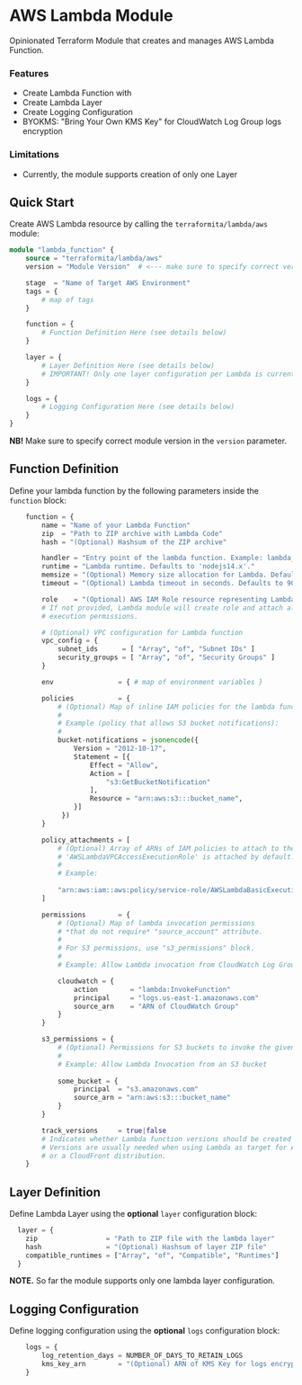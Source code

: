 # AWS Lambda Module
Opinionated Terraform Module that creates and manages AWS Lambda Function.

### Features
- Create Lambda Function with 
- Create Lambda Layer
- Create Logging Configuration
- BYOKMS: "Bring Your Own KMS Key" for CloudWatch Log Group logs encryption

### Limitations
- Currently, the module supports creation of only one Layer

## Quick Start 

Create AWS Lambda resource by calling the `terraformita/lambda/aws` module:

```terraform
module "lambda_function" {
    source = "terraformita/lambda/aws"
    version = "Module Version"  # <--- make sure to specify correct version

    stage  = "Name of Target AWS Environment"
    tags = { 
        # map of tags 
    }

    function = {
        # Function Definition Here (see details below)
    }

    layer = {
        # Layer Definition Here (see details below)
        # IMPORTANT! Only one layer configuration per Lambda is currently supported.
    }

    logs = {
        # Logging Configuration Here (see details below)
    }
}
```

**NB!** Make sure to specify correct module version in the `version` parameter.

## Function Definition

Define your lambda function by the following parameters inside the `function` block:

```terraform
    function = {
        name = "Name of your Lambda Function"
        zip  = "Path to ZIP archive with Lambda Code"
        hash = "(Optional) Hashsum of the ZIP archive"

        handler = "Entry point of the lambda function. Example: lambda_handler.lambda_handler"
        runtime = "Lambda runtime. Defaults to 'nodejs14.x'."
        memsize = "(Optional) Memory size allocation for Lambda. Defaults to 128 Mb."
        timeout = "(Optional) Lambda timeout in seconds. Defaults to 900."

        role    = "(Optional) AWS IAM Role resource representing Lambda execution role."
        # If not provided, Lambda module will create role and attach all necessary
        # execution permissions.

        # (Optional) VPC configuration for Lambda function
        vpc_config = {
            subnet_ids      = [ "Array", "of", "Subnet IDs" ]
            security_groups = [ "Array", "of", "Security Groups" ] 
        }

        env                = { # map of environment variables }

        policies           = { 
            # (Optional) Map of inline IAM policies for the lambda function.
            #
            # Example (policy that allows S3 bucket notifications):
            #
            bucket-notifications = jsonencode({
                Version = "2012-10-17",
                Statement = [{
                    Effect = "Allow",
                    Action = [
                        "s3:GetBucketNotification"
                    ],
                    Resource = "arn:aws:s3:::bucket_name",
                }]
             })            
        }

        policy_attachments = [
            # (Optional) Array of ARNs of IAM policies to attach to the Lambda function.
            # 'AWSLambdaVPCAccessExecutionRole' is attached by default.
            #
            # Example:
            
            "arn:aws:iam::aws:policy/service-role/AWSLambdaBasicExecutionRole"
        ]

        permissions        = {
            # (Optional) Map of lambda invocation permissions 
            # *that do not require* "source_account" attribute.
            #
            # For S3 permissions, use "s3_permissions" block.
            #
            # Example: Allow Lambda invocation from CloudWatch Log Group

            cloudwatch = {
                action        = "lambda:InvokeFunction"
                principal     = "logs.us-east-1.amazonaws.com"
                source_arn    = "ARN of CloudWatch Group"
            }
        }

        s3_permissions = {
            # (Optional) Permissions for S3 buckets to invoke the given Lambda function
            # 
            # Example: Allow Lambda Invocation from an S3 bucket
            
            some_bucket = {
                principal  = "s3.amazonaws.com"
                source_arn = "arn:aws:s3:::bucket_name"
            }
        }

        track_versions     = true|false 
        # Indicates whether Lambda function versions should be created and published.
        # Versions are usually needed when using Lambda as target for App Load Balancer 
        # or a CloudFront distribution.
    }
```

## Layer Definition

Define Lambda Layer using the **optional** `layer` configuration block:

```terraform
  layer = {
    zip                 = "Path to ZIP file with the lambda layer"
    hash                = "(Optional) Hashsum of layer ZIP file"
    compatible_runtimes = ["Array", "of", "Compatible", "Runtimes"]
  }
```

**NOTE.** So far the module supports only one lambda layer configuration.

## Logging Configuration

Define logging configuration using the **optional** `logs` configuration block:

```terraform
    logs = {
        log_retention_days = NUMBER_OF_DAYS_TO_RETAIN_LOGS
        kms_key_arn        = "(Optional) ARN of KMS Key for logs encryption"
    }
```
